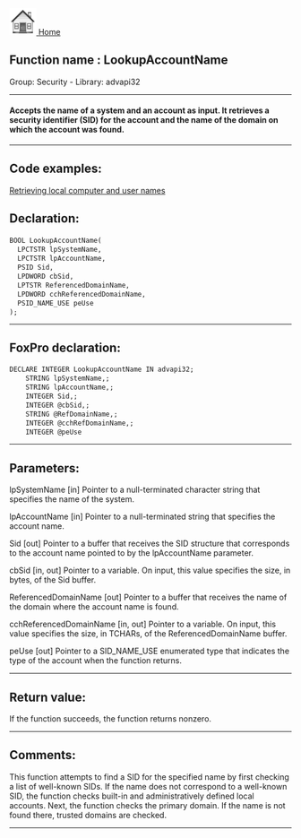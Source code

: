 [<img src="../../images/home.png"> Home ](https://github.com/VFPX/Win32API)  

## Function name : LookupAccountName
Group: Security - Library: advapi32    
***  


#### Accepts the name of a system and an account as input. It retrieves a security identifier (SID) for the account and the name of the domain on which the account was found.

***  


## Code examples:
[Retrieving local computer and user names](../../samples/sample_041.md)  

## Declaration:
```foxpro  
BOOL LookupAccountName(
  LPCTSTR lpSystemName,
  LPCTSTR lpAccountName,
  PSID Sid,
  LPDWORD cbSid,
  LPTSTR ReferencedDomainName,
  LPDWORD cchReferencedDomainName,
  PSID_NAME_USE peUse
);  
```  
***  


## FoxPro declaration:
```foxpro  
DECLARE INTEGER LookupAccountName IN advapi32;
	STRING lpSystemName,;
	STRING lpAccountName,;
	INTEGER Sid,;
	INTEGER @cbSid,;
	STRING @RefDomainName,;
	INTEGER @cchRefDomainName,;
	INTEGER @peUse  
```  
***  


## Parameters:
lpSystemName 
[in] Pointer to a null-terminated character string that specifies the name of the system.

lpAccountName 
[in] Pointer to a null-terminated string that specifies the account name.

Sid 
[out] Pointer to a buffer that receives the SID structure that corresponds to the account name pointed to by the lpAccountName parameter.

cbSid 
[in, out] Pointer to a variable. On input, this value specifies the size, in bytes, of the Sid buffer.

ReferencedDomainName 
[out] Pointer to a buffer that receives the name of the domain where the account name is found.

cchReferencedDomainName 
[in, out] Pointer to a variable. On input, this value specifies the size, in TCHARs, of the ReferencedDomainName buffer.

peUse 
[out] Pointer to a SID_NAME_USE enumerated type that indicates the type of the account when the function returns.  
***  


## Return value:
If the function succeeds, the function returns nonzero.  
***  


## Comments:
This function attempts to find a SID for the specified name by first checking a list of well-known SIDs. If the name does not correspond to a well-known SID, the function checks built-in and administratively defined local accounts. Next, the function checks the primary domain. If the name is not found there, trusted domains are checked.  
  
***  

